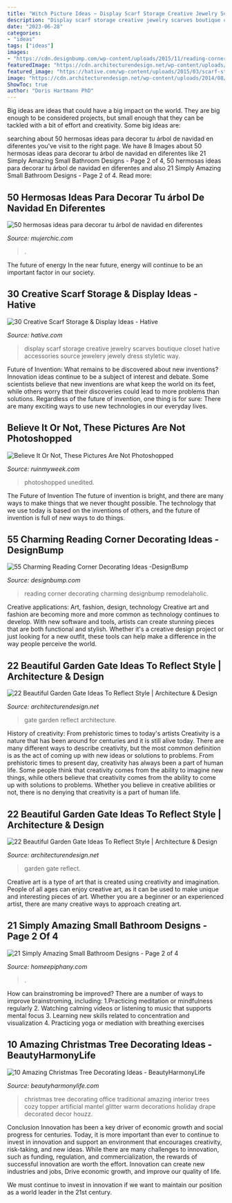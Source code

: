 ```yaml
---
title: "Witch Picture Ideas ~ Display Scarf Storage Creative Jewelry Scarves Boutique Closet Hative Accessories Source Jewelery Jewely Dress Styletic Way"
description: "Display scarf storage creative jewelry scarves boutique closet hative accessories source jewelery jewely dress styletic way"
date: "2023-06-28"
categories:
- "ideas"
tags: ["ideas"]
images:
- "https://cdn.designbump.com/wp-content/uploads/2015/11/reading-corner-nook45.jpg"
featuredImage: "https://cdn.architecturendesign.net/wp-content/uploads/2014/08/garden-gate-14.jpg"
featured_image: "https://hative.com/wp-content/uploads/2015/03/scarf-storage-ideas/29-creative-scarf-storage-and-display-ideas.jpg"
image: "https://cdn.architecturendesign.net/wp-content/uploads/2014/08/garden-gate-14.jpg"
ShowToc: true
author: "Doris Hartmann PhD"
---
```



Big ideas are ideas that could have a big impact on the world. They are big enough to be considered projects, but small enough that they can be tackled with a bit of effort and creativity. Some big ideas are: 

	

		
searching about 50 hermosas ideas para decorar tu árbol de navidad en diferentes you've visit to the right page. We have 8 Images about 50 hermosas ideas para decorar tu árbol de navidad en diferentes like 21 Simply Amazing Small Bathroom Designs - Page 2 of 4, 50 hermosas ideas para decorar tu árbol de navidad en diferentes and also 21 Simply Amazing Small Bathroom Designs - Page 2 of 4. Read more:
		
    
## 50 Hermosas Ideas Para Decorar Tu árbol De Navidad En Diferentes

<img loading=lazy src="https://mujerchic.com/wp-content/uploads/2017/11/832536660a08c8cb40595db861893a9f.jpg" onerror="this.onerror=null;this.src='https://tse3.mm.bing.net/th?id=OIP.1wEQlcJ1kaGS6WxKXP_ULAHaLH&amp;pid=15.1';" alt="50 hermosas ideas para decorar tu árbol de navidad en diferentes">

_Source: mujerchic.com_

>. 

	

The future of energy
In the near future, energy will continue to be an important factor in our society.

    
## 30 Creative Scarf Storage &amp; Display Ideas - Hative

<img loading=lazy src="https://hative.com/wp-content/uploads/2015/03/scarf-storage-ideas/29-creative-scarf-storage-and-display-ideas.jpg" onerror="this.onerror=null;this.src='https://tse3.mm.bing.net/th?id=OIP.9T2XyBj6h6HcDNLCGOAUZAHaMY&amp;pid=15.1';" alt="30 Creative Scarf Storage &amp; Display Ideas - Hative">

_Source: hative.com_

>display scarf storage creative jewelry scarves boutique closet hative accessories source jewelery jewely dress styletic way. 

	

Future of Invention: What remains to be discovered about new inventions?
Innovation ideas continue to be a subject of interest and debate. Some scientists believe that new inventions are what keep the world on its feet, while others worry that their discoveries could lead to more problems than solutions. Regardless of the future of invention, one thing is for sure: There are many exciting ways to use new technologies in our everyday lives.

    
## Believe It Or Not, These Pictures Are Not Photoshopped

<img loading=lazy src="https://ruinmyweek.com/wp-content/uploads/2016/06/funny-photos-of-not-photoshopped-no-photoshop-unedited-partner-lifting.jpg" onerror="this.onerror=null;this.src='https://tse1.mm.bing.net/th?id=OIP.v81VLE3yVW5Hb78hJVkVugHaLH&amp;pid=15.1';" alt="Believe It Or Not, These Pictures Are Not Photoshopped">

_Source: ruinmyweek.com_

>photoshopped unedited. 

	

The Future of Invention
The future of invention is bright, and there are many ways to make things that we never thought possible. The technology that we use today is based on the inventions of others, and the future of invention is full of new ways to do things.

    
## 55 Charming Reading Corner Decorating Ideas -DesignBump

<img loading=lazy src="https://cdn.designbump.com/wp-content/uploads/2015/11/reading-corner-nook45.jpg" onerror="this.onerror=null;this.src='https://tse1.mm.bing.net/th?id=OIP.E-quunZzSmG357RbUGABigHaJ9&amp;pid=15.1';" alt="55 Charming Reading Corner Decorating Ideas -DesignBump">

_Source: designbump.com_

>reading corner decorating charming designbump remodelaholic. 

	

Creative applications: Art, fashion, design, technology
Creative art and fashion are becoming more and more common as technology continues to develop. With new software and tools, artists can create stunning pieces that are both functional and stylish. Whether it's a creative design project or just looking for a new outfit, these tools can help make a difference in the way people perceive the world.

    
## 22 Beautiful Garden Gate Ideas To Reflect Style | Architecture &amp; Design

<img loading=lazy src="http://cdn.architecturendesign.net/wp-content/uploads/2014/08/garden-gate-21.jpg" onerror="this.onerror=null;this.src='https://tse1.mm.bing.net/th?id=OIP.h83_nE4eqTyQ0rc3fY46UQHaJ4&amp;pid=15.1';" alt="22 Beautiful Garden Gate Ideas To Reflect Style | Architecture &amp; Design">

_Source: architecturendesign.net_

>gate garden reflect architecture. 

	

History of creativity: From prehistoric times to today's artists
Creativity is a nature that has been around for centuries and it is still alive today. There are many different ways to describe creativity, but the most common definition is as the act of coming up with new ideas or solutions to problems. From prehistoric times to present day, creativity has always been a part of human life. Some people think that creativity comes from the ability to imagine new things, while others believe that creativity comes from the ability to come up with solutions to problems. Whether you believe in creative abilities or not, there is no denying that creativity is a part of human life.

    
## 22 Beautiful Garden Gate Ideas To Reflect Style | Architecture &amp; Design

<img loading=lazy src="https://cdn.architecturendesign.net/wp-content/uploads/2014/08/garden-gate-14.jpg" onerror="this.onerror=null;this.src='https://tse1.mm.bing.net/th?id=OIP.vxjCLjfb3gXptKDbF-WPhwHaLH&amp;pid=15.1';" alt="22 Beautiful Garden Gate Ideas To Reflect Style | Architecture &amp; Design">

_Source: architecturendesign.net_

>garden gate reflect. 

	

Creative art is a type of art that is created using creativity and imagination. People of all ages can enjoy creative art, as it can be used to make unique and interesting pieces of art. Whether you are a beginner or an experienced artist, there are many creative ways to approach creating art.

    
## 21 Simply Amazing Small Bathroom Designs - Page 2 Of 4

<img loading=lazy src="https://homeepiphany.com/wp-content/uploads/2015/05/21-Simply-Amazing-Small-Bathroom-Designs-6.jpg" onerror="this.onerror=null;this.src='https://tse4.mm.bing.net/th?id=OIP.wlBE-kp1wEawZzjVRaqDVwHaLH&amp;pid=15.1';" alt="21 Simply Amazing Small Bathroom Designs - Page 2 of 4">

_Source: homeepiphany.com_

>. 

	

How can brainstroming be improved?
There are a number of ways to improve brainstroming, including: 
1.Practicing meditation or mindfulness regularly 
2. Watching calming videos or listening to music that supports mental focus 
3. Learning new skills related to concentration and visualization 
4. Practicing yoga or mediation with breathing exercises 

    
## 10 Amazing Christmas Tree Decorating Ideas - BeautyHarmonyLife

<img loading=lazy src="https://beautyharmonylife.com/wp-content/uploads/2013/11/Tall-Christmas-Tree-Christmas-Mantels-Design-Leather-Sofa.jpg" onerror="this.onerror=null;this.src='https://tse3.mm.bing.net/th?id=OIP.QTHlwM_qpivBD0yBQ480YgHaLH&amp;pid=15.1';" alt="10 Amazing Christmas Tree Decorating Ideas - BeautyHarmonyLife">

_Source: beautyharmonylife.com_

>christmas tree decorating office traditional amazing interior trees cozy topper artificial mantel glitter warm decorations holiday drape decorated decor houzz. 

	

Conclusion
Innovation has been a key driver of economic growth and social progress for centuries. Today, it is more important than ever to continue to invest in innovation and support an environment that encourages creativity, risk-taking, and new ideas.
While there are many challenges to innovation, such as funding, regulation, and commercialization, the rewards of successful innovation are worth the effort. Innovation can create new industries and jobs, Drive economic growth, and improve our quality of life.

We must continue to invest in innovation if we want to maintain our position as a world leader in the 21st century.

